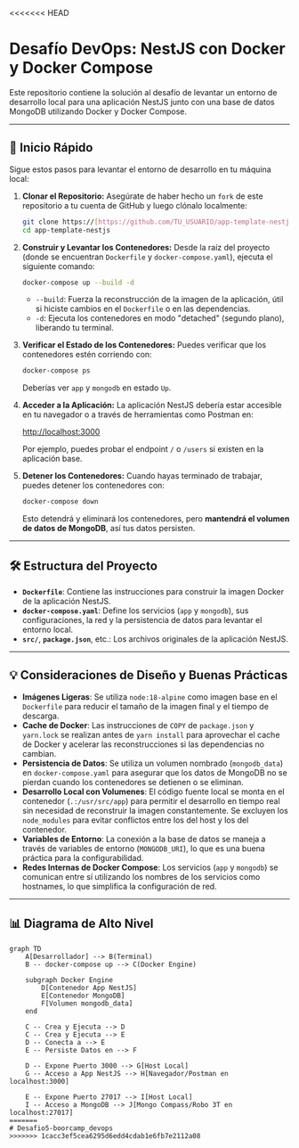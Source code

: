 <<<<<<< HEAD
# Desafío DevOps: NestJS con Docker y Docker Compose

Este repositorio contiene la solución al desafío de levantar un entorno de desarrollo local para una aplicación NestJS junto con una base de datos MongoDB utilizando Docker y Docker Compose.

---

## 🚀 Inicio Rápido

Sigue estos pasos para levantar el entorno de desarrollo en tu máquina local:

1.  **Clonar el Repositorio:**
    Asegúrate de haber hecho un `fork` de este repositorio a tu cuenta de GitHub y luego clónalo localmente:

    ```bash
    git clone https://[https://github.com/TU_USUARIO/app-template-nestjs.git](https://github.com/TU_USUARIO/app-template-nestjs.git) # Asegúrate de usar la URL de tu fork
    cd app-template-nestjs
    ```

2.  **Construir y Levantar los Contenedores:**
    Desde la raíz del proyecto (donde se encuentran `Dockerfile` y `docker-compose.yaml`), ejecuta el siguiente comando:

    ```bash
    docker-compose up --build -d
    ```
    * `--build`: Fuerza la reconstrucción de la imagen de la aplicación, útil si hiciste cambios en el `Dockerfile` o en las dependencias.
    * `-d`: Ejecuta los contenedores en modo "detached" (segundo plano), liberando tu terminal.

3.  **Verificar el Estado de los Contenedores:**
    Puedes verificar que los contenedores estén corriendo con:

    ```bash
    docker-compose ps
    ```
    Deberías ver `app` y `mongodb` en estado `Up`.

4.  **Acceder a la Aplicación:**
    La aplicación NestJS debería estar accesible en tu navegador o a través de herramientas como Postman en:

    [http://localhost:3000](http://localhost:3000)

    Por ejemplo, puedes probar el endpoint `/` o `/users` si existen en la aplicación base.

5.  **Detener los Contenedores:**
    Cuando hayas terminado de trabajar, puedes detener los contenedores con:

    ```bash
    docker-compose down
    ```
    Esto detendrá y eliminará los contenedores, pero **mantendrá el volumen de datos de MongoDB**, así tus datos persisten.

---

## 🛠️ Estructura del Proyecto

* **`Dockerfile`**: Contiene las instrucciones para construir la imagen Docker de la aplicación NestJS.
* **`docker-compose.yaml`**: Define los servicios (`app` y `mongodb`), sus configuraciones, la red y la persistencia de datos para levantar el entorno local.
* **`src/`**, **`package.json`**, etc.: Los archivos originales de la aplicación NestJS.

---

## 💡 Consideraciones de Diseño y Buenas Prácticas

* **Imágenes Ligeras**: Se utiliza `node:18-alpine` como imagen base en el `Dockerfile` para reducir el tamaño de la imagen final y el tiempo de descarga.
* **Cache de Docker**: Las instrucciones de `COPY` de `package.json` y `yarn.lock` se realizan antes de `yarn install` para aprovechar el cache de Docker y acelerar las reconstrucciones si las dependencias no cambian.
* **Persistencia de Datos**: Se utiliza un volumen nombrado (`mongodb_data`) en `docker-compose.yaml` para asegurar que los datos de MongoDB no se pierdan cuando los contenedores se detienen o se eliminan.
* **Desarrollo Local con Volumenes**: El código fuente local se monta en el contenedor (`.:/usr/src/app`) para permitir el desarrollo en tiempo real sin necesidad de reconstruir la imagen constantemente. Se excluyen los `node_modules` para evitar conflictos entre los del host y los del contenedor.
* **Variables de Entorno**: La conexión a la base de datos se maneja a través de variables de entorno (`MONGODB_URI`), lo que es una buena práctica para la configurabilidad.
* **Redes Internas de Docker Compose**: Los servicios (`app` y `mongodb`) se comunican entre sí utilizando los nombres de los servicios como hostnames, lo que simplifica la configuración de red.

---

## 📊 Diagrama de Alto Nivel

```mermaid
graph TD
    A[Desarrollador] --> B(Terminal)
    B -- docker-compose up --> C(Docker Engine)

    subgraph Docker Engine
        D[Contenedor App NestJS]
        E[Contenedor MongoDB]
        F[Volumen mongodb_data]
    end

    C -- Crea y Ejecuta --> D
    C -- Crea y Ejecuta --> E
    D -- Conecta a --> E
    E -- Persiste Datos en --> F

    D -- Expone Puerto 3000 --> G[Host Local]
    G -- Acceso a App NestJS --> H[Navegador/Postman en localhost:3000]

    E -- Expone Puerto 27017 --> I[Host Local]
    I -- Acceso a MongoDB --> J[Mongo Compass/Robo 3T en localhost:27017]
=======
# Desafio5-boorcamp_devops
>>>>>>> 1cacc3ef5cea6295d6edd4cdab1e6fb7e2112a08
